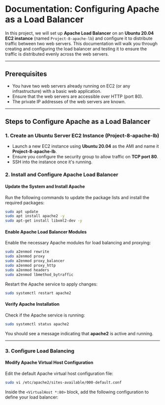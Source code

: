 # **Documentation: Configuring Apache as a Load Balancer**

In this project, we will set up **Apache Load Balancer** on an **Ubuntu 20.04 EC2 instance** (named `Project-8-apache-lb`) and configure it to distribute traffic between two web servers. This documentation will walk you through creating and configuring the load balancer and testing it to ensure the traffic is distributed evenly across the web servers.

---

## **Prerequisites**
- You have two web servers already running on EC2 (or any infrastructure) with a basic web application.
- Ensure that the web servers are accessible over HTTP (port 80).
- The private IP addresses of the web servers are known.

---

## **Steps to Configure Apache as a Load Balancer**

### **1. Create an Ubuntu Server EC2 Instance (Project-8-apache-lb)**

- Launch a new EC2 instance using **Ubuntu 20.04** as the AMI and name it **Project-8-apache-lb**.
- Ensure you configure the security group to allow traffic on **TCP port 80**.
- SSH into the instance once it's running.

### **2. Install and Configure Apache Load Balancer**

#### **Update the System and Install Apache**
Run the following commands to update the package lists and install the required packages:
```bash
sudo apt update
sudo apt install apache2 -y
sudo apt-get install libxml2-dev -y
```

#### **Enable Apache Load Balancer Modules**

Enable the necessary Apache modules for load balancing and proxying:
```bash
sudo a2enmod rewrite
sudo a2enmod proxy
sudo a2enmod proxy_balancer
sudo a2enmod proxy_http
sudo a2enmod headers
sudo a2enmod lbmethod_bytraffic
```

Restart the Apache service to apply changes:
```bash
sudo systemctl restart apache2
```

#### **Verify Apache Installation**
Check if the Apache service is running:
```bash
sudo systemctl status apache2
```
You should see a message indicating that **apache2** is active and running.

---

### **3. Configure Load Balancing**

#### **Modify Apache Virtual Host Configuration**

Edit the default Apache virtual host configuration file:
```bash
sudo vi /etc/apache2/sites-available/000-default.conf
```

Inside the `<VirtualHost *:80>` block, add the following configuration to define your load balancer:

